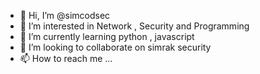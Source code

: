 - 👋 Hi, I’m @simcodsec
- 👀 I’m interested in Network , Security and Programming
- 🌱 I’m currently learning python , javascript
- 💞️ I’m looking to collaborate on simrak security
- 📫 How to reach me ...

<!---
simcodsec/simcodsec is a ✨ special ✨ repository because its `README.md` (this file) appears on your GitHub profile.
You can click the Preview link to take a look at your changes.
--->

